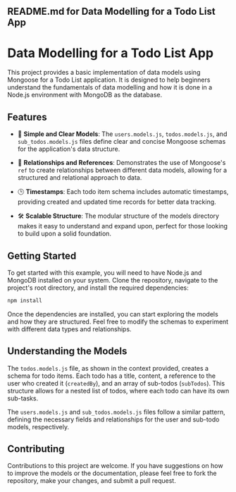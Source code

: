 <!-- @format -->

## README.md for Data Modelling for a Todo List App

# Data Modelling for a Todo List App

This project provides a basic implementation of data models using Mongoose for a Todo List application. It is designed to help beginners understand the fundamentals of data modelling and how it is done in a Node.js environment with MongoDB as the database.

## Features

- 📝 **Simple and Clear Models**: The `users.models.js`, `todos.models.js`, and `sub_todos.models.js` files define clear and concise Mongoose schemas for the application's data structure.

- 🔗 **Relationships and References**: Demonstrates the use of Mongoose's `ref` to create relationships between different data models, allowing for a structured and relational approach to data.

- 🕒 **Timestamps**: Each todo item schema includes automatic timestamps, providing created and updated time records for better data tracking.

- 🛠️ **Scalable Structure**: The modular structure of the models directory makes it easy to understand and expand upon, perfect for those looking to build upon a solid foundation.

## Getting Started

To get started with this example, you will need to have Node.js and MongoDB installed on your system. Clone the repository, navigate to the project's root directory, and install the required dependencies:

```bash
npm install
```

Once the dependencies are installed, you can start exploring the models and how they are structured. Feel free to modify the schemas to experiment with different data types and relationships.

## Understanding the Models

The `todos.models.js` file, as shown in the context provided, creates a schema for todo items. Each todo has a title, content, a reference to the user who created it (`createdBy`), and an array of sub-todos (`subTodos`). This structure allows for a nested list of todos, where each todo can have its own sub-tasks.

The `users.models.js` and `sub_todos.models.js` files follow a similar pattern, defining the necessary fields and relationships for the user and sub-todo models, respectively.

## Contributing

Contributions to this project are welcome. If you have suggestions on how to improve the models or the documentation, please feel free to fork the repository, make your changes, and submit a pull request.
